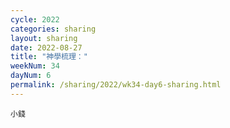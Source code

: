 ```yaml
---
cycle: 2022
categories: sharing
layout: sharing
date: 2022-08-27
title: "神學梳理："
weekNum: 34
dayNum: 6
permalink: /sharing/2022/wk34-day6-sharing.html
---
```


[](https://eccseattle.github.io/media/sharing/2022/wk034/2022-08-27-bin.m4a)

`小錢`

